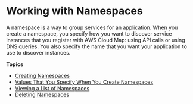 # Working with Namespaces<a name="working-with-namespaces"></a>

A namespace is a way to group services for an application\. When you create a namespace, you specify how you want to discover service instances that you register with AWS Cloud Map: using API calls or using DNS queries\. You also specify the name that you want your application to use to discover instances\. 

**Topics**
+ [Creating Namespaces](creating-namespaces.md)
+ [Values That You Specify When You Create Namespaces](namespaces-values.md)
+ [Viewing a List of Namespaces](listing-namespaces.md)
+ [Deleting Namespaces](deleting-namespaces.md)